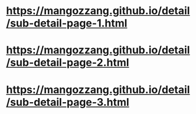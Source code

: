 # https://mangozzang.github.io/detail/sub-detail-page-1.html
# https://mangozzang.github.io/detail/sub-detail-page-2.html
# https://mangozzang.github.io/detail/sub-detail-page-3.html
